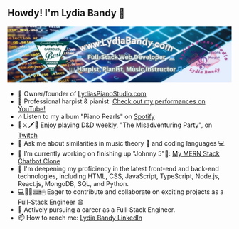<!--
**LydiasPianoStudio/LydiasPianoStudio** is a ✨ _special_ ✨ repository because its `README.md` (this file) appears on your GitHub profile.

Here are some ideas to get you started:
- 👯 I’m looking to collaborate on ...
- 🤔 I’m looking for help with ...

- 📫 How to reach me: ...
- 😄 Pronouns: ...
- ⚡ Fun fact: ...
-->
## Howdy! I'm Lydia Bandy 👋
![Lydia Bandy Web Developer](Banner.jpg)

- 🎹 Owner/founder of [LydiasPianoStudio.com](https://www.lydiaspianostudio.com)
- 🎵 Professional harpist & pianist: [Check out my performances on YouTube!](https://www.youtube.com/channel/UCjNLzm0W-ojlrSBowuwMhQg)
- 🎶 Listen to my album "Piano Pearls" on [Spotify](https://open.spotify.com/artist/52xxPzgfdnhflFnTu5g0OY?si=ZEsbXdQqSI6NRsi5f_Nuog)
- 🎲⚔🗡🐲 Enjoy playing D&D weekly, "The Misadventuring Party", on [Twitch](https://m.twitch.tv/themisadventuringparty/home)
- 💬 Ask me about similarities in music theory 🎵 and coding languages 💻
- 🔭 I’m currently working on finishing up "Johnny 5"🤖: [My MERN Stack Chatbot Clone](https://github.com/LydiasPianoStudio/MERN-AI-ChatBot-App)
- 🌱 I'm deepening my proficiency in the latest front-end and back-end technologies, including HTML, CSS, JavaScript, TypeScript, Node.js, React.js, MongoDB, SQL, and Python.
- 💻👨‍💻⌨🖱 Eager to contribute and collaborate on exciting projects as a Full-Stack Engineer 😄
- 💼 Actively pursuing a career as a Full-Stack Engineer.  
- 📫 How to reach me: [Lydia Bandy LinkedIn](https://www.linkedin.com/in/lydia-bandy-2b160745/)

